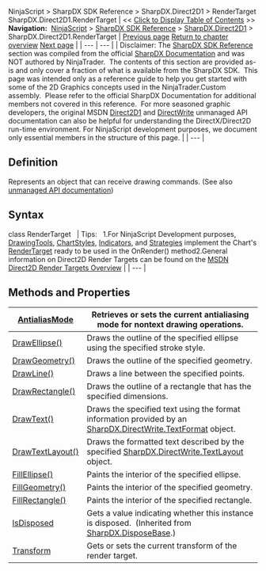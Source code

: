 ﻿
NinjaScript > SharpDX SDK Reference > SharpDX.Direct2D1 > RenderTarget
SharpDX.Direct2D1.RenderTarget
| << [Click to Display Table of Contents](sharpdx_direct2d1_rendertarget.md) >> **Navigation:**     [NinjaScript](ninjascript-1.md) > [SharpDX SDK Reference](sharpdx_sdk_reference-1.md) > [SharpDX.Direct2D1](sharpdx_direct2d1-1.md) > SharpDX.Direct2D1.RenderTarget | [Previous page](sharpdx_direct2d1_radialgradientbrushproperties-1.md) [Return to chapter overview](sharpdx_direct2d1-1.md) [Next page](sharpdx_direct2d1_rendertarget_antialiasmode-1.md) |
| --- | --- |
| Disclaimer: The [SharpDX SDK Reference](sharpdx_sdk_reference-1.md) section was compiled from the official [SharpDX Documentation](http://sharpdx.org/) and was NOT authored by NinjaTrader.  The contents of this section are provided as-is and only cover a fraction of what is available from the SharpDX SDK.  This page was intended only as a reference guide to help you get started with some of the 2D Graphics concepts used in the NinjaTrader.Custom assembly.  Please refer to the official SharpDX Documentation for additional members not covered in this reference.  For more seasoned graphic developers, the original MSDN [Direct2D1](https://msdn.microsoft.com/en-us/library/windows/desktop/dd370990.aspx) and [DirectWrite](https://msdn.microsoft.com/en-us/library/windows/desktop/dd368038.aspx) unmanaged API documentation can also be helpful for understanding the DirectX/Direct2D run-time environment. For NinjaScript development purposes, we document only essential members in the structure of this page. |
| --- |

## Definition
Represents an object that can receive drawing commands. 
(See also [unmanaged API documentation](http://msdn.microsoft.com/en-us/library/dd371766.aspx))
 
## Syntax
class RenderTarget
 
| Tips:   1.For NinjaScript Development purposes, [DrawingTools](drawingtool-1.md), [ChartStyles](chartstyletype-1.md), [Indicators](indicators-1.md), and [Strategies](strategy-1.md) implement the Chart's [RenderTarget](rendertarget-1.md) ready to be used in the OnRender() method2.General information on Direct2D Render Targets can be found on the [MSDN Direct2D Render Targets Overview](https://msdn.microsoft.com/en-us/library/dd756757(v=vs.85).aspx) |
| --- |

## 
## 
## Methods and Properties
| [AntialiasMode](sharpdx_direct2d1_rendertarget_antialiasmode-1.md) | Retrieves or sets the current antialiasing mode for nontext drawing operations. |
| --- | --- |
| [DrawEllipse()](sharpdx_direct2d1_rendertarget_drawellipse-1.md) | Draws the outline of the specified ellipse using the specified stroke style. |
| [DrawGeometry()](sharpdx_direct2d1_rendertarget_drawgeometry-1.md) | Draws the outline of the specified geometry. |
| [DrawLine()](sharpdx_direct2d1_rendertarget_drawline-1.md) | Draws a line between the specified points. |
| [DrawRectangle()](sharpdx_direct2d1_rendertarget_drawrectangle-1.md) | Draws the outline of a rectangle that has the specified dimensions. |
| [DrawText()](sharpdx_direct2d1_rendertarget_drawtext-1.md) | Draws the specified text using the format information provided by an [SharpDX.DirectWrite.TextFormat](sharpdx_directwrite_textformat-1.md) object. |
| [DrawTextLayout()](sharpdx_direct2d1_rendertarget_drawtextlayout-1.md) | Draws the formatted text described by the specified [SharpDX.DirectWrite.TextLayout](sharpdx_directwrite_textlayout-1.md) object. |
| [FillEllipse()](sharpdx_direct2d1_rendertarget_fillellipse-1.md) | Paints the interior of the specified ellipse. |
| [FillGeometry()](sharpdx_direct2d1_rendertarget_fillgeometry-1.md) | Paints the interior of the specified geometry. |
| [FillRectangle()](sharpdx_direct2d1_rendertarget_fillrectangle-1.md) | Paints the interior of the specified rectangle. |
| [IsDisposed](sharpdx_disposebase_isdisposed-1.md) | Gets a value indicating whether this instance is disposed.  (Inherited from [SharpDX.DisposeBase](sharpdx_disposebase-1.md).) |
| [Transform](sharpdx_direct2d1_rendertarget_transform-1.md) | Gets or sets the current transform of the render target. |

